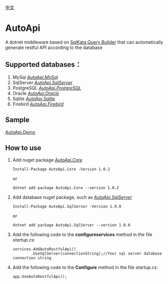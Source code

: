 [中文](https://github.com/x-trip/AutoApi/blob/master/README.md)
# AutoApi
A dotnet middleware based on [SqlKata Query Builder](https://github.com/sqlkata/querybuilder) that can automatically generate restful API according to the database
## Supported databases：
1. MySql *[AutoApi.MySql](https://www.nuget.org/packages/AutoApi.MySql/)*
2. SqlServer *[AutoApi.SqlServer](https://www.nuget.org/packages/AutoApi.SqlServer/)*
3. PostgreSQL *[AutoApi.PostgreSQL](https://www.nuget.org/packages/AutoApi.PostgreSQL/)*
4. Oracle *[AutoApi.Oracle](https://www.nuget.org/packages/AutoApi.Oracle/)*
5. Sqlite *[AutoApi.Sqlite](https://www.nuget.org/packages/AutoApi.Sqlite/)*
6. Firebird *[AutoApi.Firebird](https://www.nuget.org/packages/AutoApi.Firebird/)*
## Sample
[AutoApi.Demo](https://github.com/x-trip/AutoApi/tree/master/AutoApi.Demo)
## How to use
1.  Add nuget package *[AutoApi.Core](https://www.nuget.org/packages/AutoApi.Core/)*

    ``` Install-Package AutoApi.Core -Version 1.0.2 ```

    or

    ``` dotnet add package AutoApi.Core --version 1.0.2 ```
2. Add database nuget package, such as *[AutoApi.SqlServer](https://www.nuget.org/packages/AutoApi.SqlServer/)*
   
   ``` Install-Package AutoApi.SqlServer -Version 1.0.0 ```

   or

   ``` dotnet add package AutoApi.SqlServer --version 1.0.0 ```

3. Add the following code to the **configureservices** method in the file *startup.cs*:

   ```
   services.AddAutoRestfulApi()
           .UseSqlServer(connectionString);//Your sql server database connection string
   ```

4. Add the following code to the **Configure** method in the file *startup.cs*:
   ```
   app.UseAutoRestfulApi();
   ```
